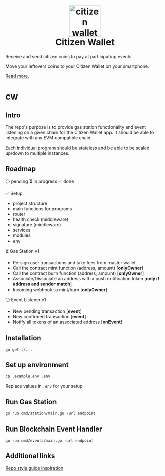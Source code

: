 <h1 align="center">
  <img style="height: 100px; width: 100px;" src="https://github.com/daobrussels/cw/blob/main/logos/logo.png" alt="citizen wallet logo"/><br/>
  Citizen Wallet
</h1>

Receive and send citizen coins to pay at participating events.

Move your leftovers coins to your Citizen Wallet on your smartphone.

[Read more.](https://citizenwallet.xyz/)

# cw

## Intro

The repo's purpose is to provide gas station functionality and event listening on a given chain for the Citizen Wallet app. It should be able to integrate with any EVM compatible chain.

Each individual program should be stateless and be able to be scaled up/down to multiple instances.

## Roadmap

⚪️ pending ⏳ in progress ✅ done

✅ Setup

- project structure
- main functions for programs
- router
- health check (middleware)
- signature (middleware)
- services
- modules
- env

⏳ Gas Station v1

- Re-sign user transactions and take fees from master wallet
- Call the contract mint function (address, amount) [**onlyOwner**]
- Call the contract burn function (address, amount) [**onlyOwner**]
- Associate/Dissociate an address with a push notification token [**only if address and sender match**]
- Incoming webhook to mint/burn [**onlyOwner**]

⚪️ Event Listener v1

- New pending transaction [**event**]
- New confirmed transaction [**event**]
- Notify all tokens of an associated address [**onEvent**]

## Installation

`go get ./...`

## Set up environment

`cp .example.env .env`

Replace values in `.env` for your setup

## Run Gas Station

`go run cmd/station/main.go -url endpoint`

## Run Blockchain Event Handler

`go run cmd/events/main.go -url endpoint`

## Additional links

[Repo style guide inspiration](https://www.gobeyond.dev/standard-package-layout/)
